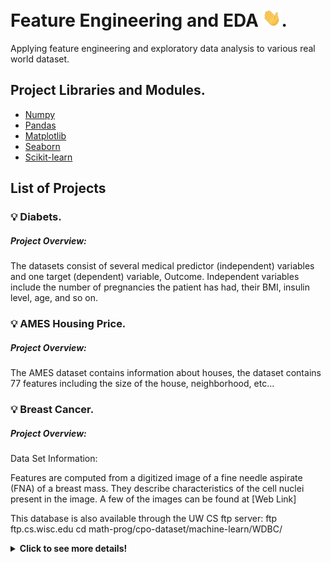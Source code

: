 # Feature Engineering and EDA <img src="https://raw.githubusercontent.com/ABSphreak/ABSphreak/master/gifs/Hi.gif" width="30px">.

Applying feature engineering and exploratory data analysis to various real world dataset.


## Project Libraries and Modules.

* [Numpy](https://numpy.org/doc/stable/index.html)
* [Pandas](https://pandas.pydata.org/)
* [Matplotlib](https://matplotlib.org/)
* [Seaborn](https://seaborn.pydata.org/)
* [Scikit-learn](https://scikit-learn.org/stable/)

## List of Projects

### 💡 Diabets.

##### Project Overview:

The datasets consist of several medical predictor (independent) variables and one target (dependent) variable, Outcome. Independent variables include the number of pregnancies the patient has had, their BMI, insulin level, age, and so on.

### 💡 AMES Housing Price.

##### Project Overview:

The AMES dataset contains information about houses, the dataset contains 77 features including the size of the house, neighborhood, etc...

### 💡 Breast Cancer.

##### Project Overview:

Data Set Information:

Features are computed from a digitized image of a fine needle aspirate (FNA) of a breast mass. They describe characteristics of the cell nuclei present in the image. A few of the images can be found at [Web Link]

This database is also available through the UW CS ftp server:
ftp ftp.cs.wisc.edu
cd math-prog/cpo-dataset/machine-learn/WDBC/

<details>
 <summary> <b> Click to see more details! </b> </summary>
</br>
Attribute Information: 

</br>

* `ID number`
* `Diagnosis (M = malignant, B = benign)`

Ten real-valued features are computed for each cell nucleus:

* `radius (mean of distances from center to points on the perimeter)`
* `texture (standard deviation of gray-scale values)`
* `perimeter`
* `area`
* `smoothness (local variation in radius lengths)`
* `compactness (perimeter^2 / area - 1.0)`
* `concavity (severity of concave portions of the contour)`
* `concave points (number of concave portions of the contour)`
* `symmetry`
* `fractal dimension ("coastline approximation" - 1)`
</details>
